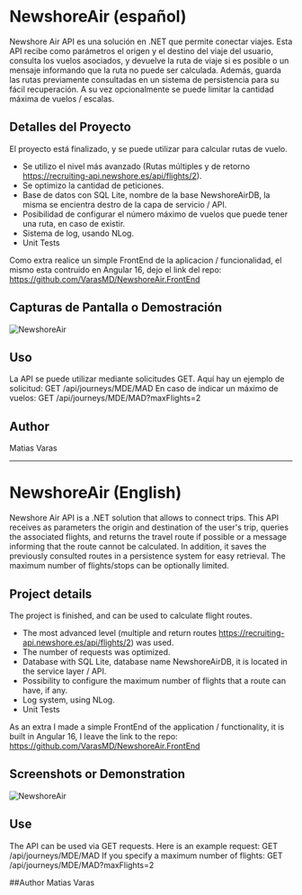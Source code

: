 # NewshoreAir (español)
Newshore Air API es una solución en .NET que permite conectar viajes. Esta API recibe como parámetros el origen y el destino del viaje del usuario, consulta los vuelos asociados, y devuelve la ruta de viaje si es posible o un mensaje informando que la ruta no puede ser calculada. Además, guarda las rutas previamente consultadas en un sistema de persistencia para su fácil recuperación. A su vez opcionalmente se puede limitar la cantidad máxima de vuelos / escalas.

## Detalles del Proyecto
El proyecto está finalizado, y se puede utilizar para calcular rutas de vuelo. 
- Se utilizo el nivel más avanzado (Rutas múltiples y de retorno https://recruiting-api.newshore.es/api/flights/2).
- Se optimizo la cantidad de peticiones.
- Base de datos con SQL Lite, nombre de la base NewshoreAirDB, la misma se encientra destro de la capa de servicio / API.
- Posibilidad de configurar el número máximo de vuelos que puede tener una ruta, en caso de existir.
- Sistema de log, usando NLog.
- Unit Tests

Como extra realice un simple FrontEnd de la aplicacion / funcionalidad, el mismo esta contruido en Angular 16, dejo el link del repo:
https://github.com/VarasMD/NewshoreAir.FrontEnd

## Capturas de Pantalla o Demostración
![NewshoreAir](https://github.com/VarasMD/NewshoreAir/assets/69024396/afcc980e-4a1e-466c-b1f0-7912601f12cb)

## Uso
La API se puede utilizar mediante solicitudes GET. 
Aquí hay un ejemplo de solicitud: GET /api/journeys/MDE/MAD
En caso de indicar un máximo de vuelos: GET /api/journeys/MDE/MAD?maxFlights=2

## Author
Matias Varas 

-------------------------------------------------------------

# NewshoreAir (English)
Newshore Air API is a .NET solution that allows to connect trips. This API receives as parameters the origin and destination of the user's trip, queries the associated flights, and returns the travel route if possible or a message informing that the route cannot be calculated. In addition, it saves the previously consulted routes in a persistence system for easy retrieval. The maximum number of flights/stops can be optionally limited.

## Project details
The project is finished, and can be used to calculate flight routes. 
- The most advanced level (multiple and return routes https://recruiting-api.newshore.es/api/flights/2) was used.
- The number of requests was optimized.
- Database with SQL Lite, database name NewshoreAirDB, it is located in the service layer / API.
- Possibility to configure the maximum number of flights that a route can have, if any.
- Log system, using NLog.
- Unit Tests

As an extra I made a simple FrontEnd of the application / functionality, it is built in Angular 16, I leave the link to the repo:
https://github.com/VarasMD/NewshoreAir.FrontEnd

## Screenshots or Demonstration
![NewshoreAir](https://github.com/VarasMD/NewshoreAir/assets/69024396/afcc980e-4a1e-466c-b1f0-7912601f12cb)

## Use
The API can be used via GET requests.
Here is an example request: GET /api/journeys/MDE/MAD
If you specify a maximum number of flights: GET /api/journeys/MDE/MAD?maxFlights=2

##Author
Matias Varas
